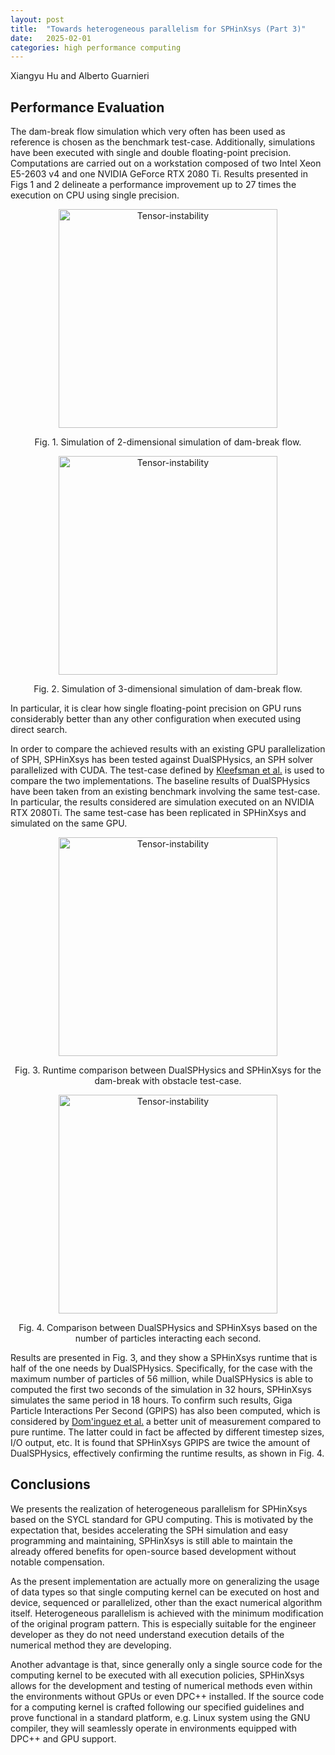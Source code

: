 ```yaml
---
layout: post
title:  "Towards heterogeneous parallelism for SPHinXsys (Part 3)"
date:   2025-02-01
categories: high performance computing 
---
```

Xiangyu Hu and Alberto Guarnieri

## Performance Evaluation

The dam-break flow simulation which very often
has been used as reference is chosen as the benchmark test-case.
Additionally, simulations have been executed with single
and double floating-point precision.
Computations are carried out on a workstation
composed of two Intel Xeon E5-2603 v4 and one NVIDIA GeForce RTX 2080 Ti.
Results presented in Figs 1 and 2
delineate a performance improvement up to 27 times
the execution on CPU using single precision.

<p align="center"><img src="{{site.baseurl}}/assets/img/benchmark-dambreak-2d.png" alt="Tensor-instability" height="350"/>
<center>Fig. 1. Simulation of 2-dimensional simulation of dam-break flow.</center> </p>

<p align="center"><img src="{{site.baseurl}}/assets/img/benchmark-dambreak-3d.png" alt="Tensor-instability" height="350"/>
<center>Fig. 2. Simulation of 3-dimensional simulation of dam-break flow.</center> </p>

In particular, it is clear how single floating-point
precision on GPU runs considerably better
than any other configuration when executed using direct search.

In order to compare the achieved results with an existing GPU parallelization of SPH,
SPHinXsys  has been tested against DualSPHysics,
an SPH solver parallelized with CUDA.
The test-case defined by
[Kleefsman et al.](https://www.sciencedirect.com/science/article/pii/S0021999104005170)
is used to compare the two implementations.
The baseline results of DualSPHysics have been taken from an existing benchmark involving the same test-case.
In particular, the results considered are simulation executed on an NVIDIA RTX 2080Ti.
The same test-case has been replicated in SPHinXsys and simulated on the same GPU.

<p align="center"><img src="{{site.baseurl}}/assets/img/kleefsman-runtime.png" alt="Tensor-instability" height="350"/>
<center>Fig. 3. Runtime comparison between DualSPHysics and SPHinXsys for the dam-break with obstacle test-case.</center> </p>

<p align="center"><img src="{{site.baseurl}}/assets/img/kleefsman-gpips.png" alt="Tensor-instability" height="350"/>
<center>Fig. 4. Comparison between DualSPHysics and SPHinXsys based on the number of particles interacting each second.</center> </p>

Results are presented in Fig. 3, and they show a SPHinXsys runtime that is half of the one needs by DualSPHysics.
Specifically, for the case with the maximum number of particles of 56 million,
while DualSPHysics is able to computed the first two seconds of the simulation in 32 hours,
SPHinXsys simulates the same period in 18 hours.
To confirm such results,
Giga Particle Interactions Per Second (GPIPS) has also been computed,
which is considered by
[Dom\'inguez et al.](https://link.springer.com/article/10.1007/s40571-021-00404-2)
a better unit of measurement compared to pure runtime.
The latter could in fact be affected by different timestep sizes, I/O output, etc.
It is found that SPHinXsys GPIPS are twice the amount of DualSPHysics,
effectively confirming the runtime results,
as shown in Fig. 4.

## Conclusions

We presents the realization of heterogeneous parallelism for SPHinXsys
based on the SYCL standard for GPU computing.
This is motivated by the expectation that,
besides accelerating the SPH simulation and
easy programming and  maintaining,
SPHinXsys is still able to maintain the already offered
benefits for open-source based development
without notable compensation.

As the present implementation are
actually more on generalizing the usage of data types
so that single computing kernel can be executed on
host and device, sequenced or parallelized,
other than the exact numerical algorithm itself.
Heterogeneous parallelism is
achieved with the minimum modification of
the original program pattern.
This is especially suitable for
the engineer developer as they do not need
understand execution details of
the numerical method they are developing.

Another advantage is that,
since generally only a single source code for the computing kernel
to be executed with all execution policies,
SPHinXsys allows for the development and testing of numerical methods
even within the environments without GPUs or even DPC++ installed.
If the source code for a computing kernel
is crafted following our specified guidelines
and prove functional in a standard platform,
e.g. Linux system using the GNU compiler,
they will seamlessly operate in environments
equipped with DPC++ and GPU support.

<script src="https://giscus.app/client.js"
        data-repo="Xiangyu-Hu/SPHinXsys"
        data-repo-id="MDEwOlJlcG9zaXRvcnkxODkwNzAxNDA="
        data-category="Announcements"
        data-category-id="DIC_kwDOC0T7PM4CPNAR"
        data-mapping="pathname"
        data-strict="0"
        data-reactions-enabled="1"
        data-emit-metadata="0"
        data-input-position="bottom"
        data-theme="light"
        data-lang="en"
        crossorigin="anonymous"
        async>
</script>
